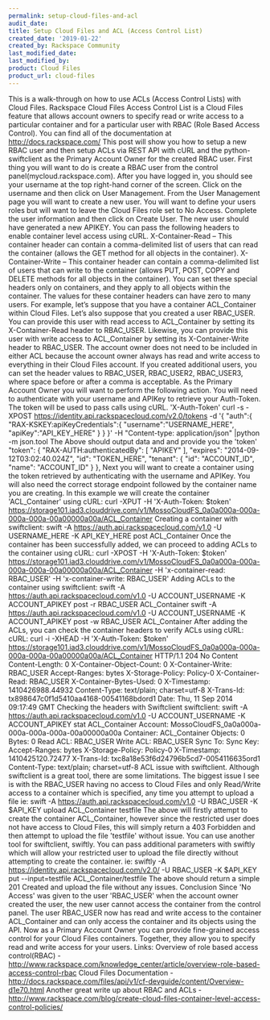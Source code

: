 ```yaml
---
permalink: setup-cloud-files-and-acl
audit_date:
title: Setup Cloud Files and ACL (Access Control List)
created_date: '2019-01-22'
created_by: Rackspace Community
last_modified_date: 
last_modified_by: 
product: Cloud Files
product_url: cloud-files
---
```


This is a walk-through on how to use ACLs (Access Control Lists) with Cloud Files. Rackspace Cloud Files Access Control List is a Cloud Files feature that allows account owners to specify read or write access to a particular container and for a particular user with RBAC (Role Based Access Control).
You can find all of the documentation at http://docs.rackspace.com/
This post will show you how to setup a new RBAC user and then setup ACLs via REST API with cURL and the python-swiftclient as the Primary Account Owner for the created RBAC user.
First thing you will want to do is create a RBAC user from the control panel(mycloud.rackspace.com). After you have logged in, you should see your username at the top right-hand corner of the screen. Click on the username and then click on User Management. From the User Management page you will want to create a new user. You will want to define your users roles but will want to leave the Cloud Files role set to No Access. Complete the user information and then click on Create User. The new user should have generated a new APIKEY. 
You can pass the following headers to enable container level access using cURL.
X-Container-Read – This container header can contain a comma-delimited list of users that can read the container (allows the GET method for all objects in the container).
X-Container-Write – This container header can contain a comma-delimited list of users that can write to the container (allows PUT, POST, COPY and DELETE methods for all objects in the container).
You can set these special headers only on containers, and they apply to all objects within the container. The values for these container headers can have zero to many users.
For example, let’s suppose that you have a container ACL_Container within Cloud Files. Let’s also suppose that you created a user RBAC_USER. You can provide this user with read access to ACL_Container by setting its X-Container-Read header to RBAC_USER. Likewise, you can provide this user with write access to ACL_Container by setting its X-Container-Write header to RBAC_USER.
The account owner does not need to be included in either ACL because the account owner always has read and write access to everything in their Cloud Files account. If you created additional users, you can set the header values to RBAC_USER, RBAC_USER2, RBAC_USER3, where space before or after a comma is acceptable.
As the Primary Account Owner you will want to perform the following action. You will need to authenticate with your username and APIKey to retrieve your Auth-Token. The token will be used to pass calls using cURL. 'X-Auth-Token'
curl -s -XPOST https://identity.api.rackspacecloud.com/v2.0/tokens -d '{ "auth":{ "RAX-KSKEY:apiKeyCredentials":{ "username":"USERNAME_HERE", "apiKey":"API_KEY_HERE" } } }' -H "Content-type: application/json" |python -m json.tool
The Above should output data and and provide you the 'token'
"token": {
"RAX-AUTH:authenticatedBy": [
"APIKEY"
],
"expires": "2014-09-12T03:02:40.024Z",
"id": "TOKEN_HERE",
"tenant": {
"id": "ACCOUNT_ID",
"name": "ACCOUNT_ID"
}
},
Next you will want to create a container using the token retrieved by authenticating with the username and APIKey. You will also need the correct storage endpoint followed by the container name you are creating. In this example we will create the container 'ACL_Container' using cURL: 
curl -XPUT -H 'X-Auth-Token: $token' https://storage101.iad3.clouddrive.com/v1/MossoCloudFS_0a0a000a-000a-000a-000a-00a00000a00a/ACL_Container
Creating a container with swiftclient:
swift -A https://auth.api.rackspacecloud.com/v1.0 -U USERNAME_HERE -K API_KEY_HERE post ACL_Container
Once the container has been successfully added, we can proceed to adding ACLs to the container using cURL:
curl -XPOST -H 'X-Auth-Token: $token' https://storage101.iad3.clouddrive.com/v1/MossoCloudFS_0a0a000a-000a-000a-000a-00a00000a00a/ACL_Container -H 'x-container-read: RBAC_USER' -H 'x-container-write: RBAC_USER'
Adding ACLs to the container using swiftclient:
swift -A https://auth.api.rackspacecloud.com/v1.0 -U ACCOUNT_USERNAME -K ACCOUNT_APIKEY post -r RBAC_USER ACL_Container
swift -A https://auth.api.rackspacecloud.com/v1.0 -U ACCOUNT_USERNAME -K ACCOUNT_APIKEY post -w RBAC_USER ACL_Container
After adding the ACLs, you can check the container headers to verify ACLs using cURL:
cURL:
curl -i -XHEAD -H 'X-Auth-Token: $token' https://storage101.iad3.clouddrive.com/v1/MossoCloudFS_0a0a000a-000a-000a-000a-00a00000a00a/ACL_Container
HTTP/1.1 204 No Content
Content-Length: 0
X-Container-Object-Count: 0
X-Container-Write: RBAC_USER
Accept-Ranges: bytes
X-Storage-Policy: Policy-0
X-Container-Read: RBAC_USER
X-Container-Bytes-Used: 0
X-Timestamp: 1410426988.44932
Content-Type: text/plain; charset=utf-8
X-Trans-Id: tx898647c0f1d5410aa4168-00541168bdord1
Date: Thu, 11 Sep 2014 09:17:49 GMT
Checking the headers with Swiftclient
swiftclient:
swift -A https://auth.api.rackspacecloud.com/v1.0 -U ACCOUNT_USERNAME -K ACCOUNT_APIKEY stat ACL_Container
Account: MossoCloudFS_0a0a000a-000a-000a-000a-00a00000a00a
Container: ACL_Container
Objects: 0
Bytes: 0
Read ACL: RBAC_USER
Write ACL: RBAC_USER
Sync To:
Sync Key:
Accept-Ranges: bytes
X-Storage-Policy: Policy-0
X-Timestamp: 1410425120.72477
X-Trans-Id: txc8a18e53f6d24796b5cd7-0054116635ord1
Content-Type: text/plain; charset=utf-8
ACL issue with swiftclient.
Although swiftclient is a great tool, there are some limitations. The biggest issue I see is with the RBAC_USER having no access to Cloud Files and only Read/Write access to a container which is specified, any time you attempt to upload a file ie:
swift -A https://auth.api.rackspacecloud.com/v1.0 -U RBAC_USER -K $API_KEY upload ACL_Container testfile
The above will firstly attempt to create the container ACL_Container, however since the restricted user does not have access to Cloud Files, this will simply return a 403 Forbidden and then attempt to upload the file 'testfile' without issue. You can use another tool for swiftclient, swiftly. You can pass additional parameters with swiftly which will allow your restricted user to upload the file directly without attempting to create the container. ie:
swiftly -A https://identity.api.rackspacecloud.com/v2.0/ -U RBAC_USER -K $API_KEY put --input=testfile ACL_Container/testfile
The above should return a simple 201 Created and upload the file without any issues.
Conclusion
Since 'No Access' was given to the user 'RBAC_USER' when the account owner created the user, the new user cannot access the container from the control panel. The user RBAC_USER now has read and write access to the container ACL_Container and can only access the container and its objects using the API. Now as a Primary Account Owner you can provide fine-grained access control for your Cloud Files containers. Together, they allow you to specify read and write access for your users. 
Links:
Overview of role based access control(RBAC) - http://www.rackspace.com/knowledge_center/article/overview-role-based-access-control-rbac
Cloud Files Documentation - http://docs.rackspace.com/files/api/v1/cf-devguide/content/Overview-d1e70.html
Another great write up about RBAC and ACLs - http://www.rackspace.com/blog/create-cloud-files-container-level-access-control-policies/
